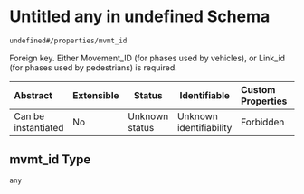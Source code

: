 # Untitled any in undefined Schema

```txt
undefined#/properties/mvmt_id
```

Foreign key. Either Movement_ID (for phases used by vehicles), or Link_id (for phases used by pedestrians) is required.


| Abstract            | Extensible | Status         | Identifiable            | Custom Properties | Additional Properties | Access Restrictions | Defined In                                                                                        |
| :------------------ | ---------- | -------------- | ----------------------- | :---------------- | --------------------- | ------------------- | ------------------------------------------------------------------------------------------------- |
| Can be instantiated | No         | Unknown status | Unknown identifiability | Forbidden         | Allowed               | none                | [signal_phase_mvmt.schema.json\*](../../out/signal_phase_mvmt.schema.json "open original schema") |

## mvmt_id Type

`any`
